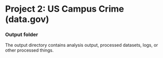 # Project 2: US Campus Crime (data.gov)
### Output folder

The output directory contains analysis output, processed datasets, logs, or other processed things.

